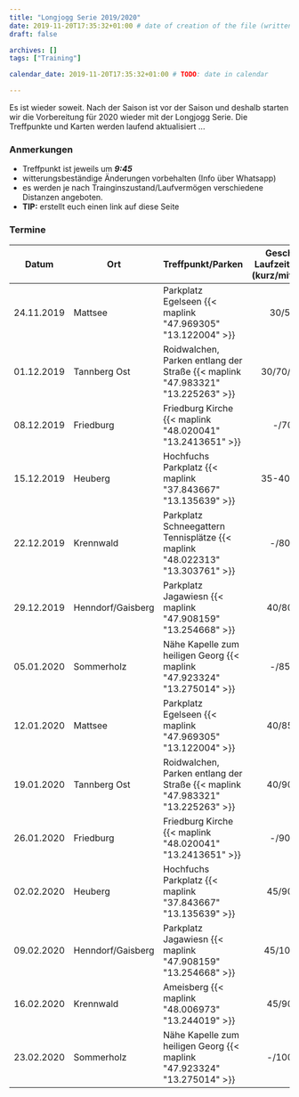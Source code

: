 ```yaml
---
title: "Longjogg Serie 2019/2020"
date: 2019-11-20T17:35:32+01:00 # date of creation of the file (written)
draft: false

archives: []
tags: ["Training"]

calendar_date: 2019-11-20T17:35:32+01:00 # TODO: date in calendar

---
```


Es ist wieder soweit. Nach der Saison ist vor der Saison und deshalb starten wir die Vorbereitung für 2020 wieder mit der Longjogg Serie. Die Treffpunkte und Karten werden laufend aktualisiert ...

<!--more-->

### Anmerkungen

+ Treffpunkt ist jeweils um ***9:45***
+ witterungsbeständige Änderungen vorbehalten (Info über Whatsapp)
+ es werden je nach Trainginszustand/Laufvermögen verschiedene Distanzen angeboten.
+ **TIP:** erstellt euch einen link auf diese Seite

### Termine

<!---

| Datum      | Ort          | Treffpunkt/Parken | Geschätzte Laufzeiten \[min\] (kurz/mittel/lang) | OL Bahn | Karte |
| ---------- | ------------ | ----------------- |:------------------------------------------------:|:-------:| ----- |
| 24.11.2019 | Mattsee | Parkplatz Egelseen {{< maplink "47.969305" "13.122004" >}} | 30/50/80 | - | |
| 01.12.2019 | Tannberg Ost | Roidwalchen, Parken entlang der Straße {{< maplink "47.983321" "13.225263" >}} | 30/70/85-90 | - | [Karte](./Tannberg-Ost_Map_LJ.pdf) |
| 08.12.2019 | Friedburg | Friedburg Kirche {{< maplink "48.020041" "13.2413651" >}} | -/70/90 | - | |
| 15.12.2019 | Heuberg | Hochfuchs Parkplatz {{< maplink "37.843667" "13.135639" >}} | 35-40/75/90 | - | |
| 22.12.2019 | Krennwald | Parkplatz Schneegattern Tennisplätze {{< maplink "48.022313" "13.303761" >}} | -/80/100 | - | |
| 29.12.2019 | Henndorf/Gaisberg | Parkplatz Jagawiesn {{< maplink "47.908159" "13.254668" >}} | 40/80/100 | - | |
| 05.01.2020 | Sommerholz | Nähe Kapelle zum heiligen Georg {{< maplink "47.923324" "13.275014" >}} | -/85/100 | - | |
| 12.01.2020 | Mattsee | Parkplatz Egelseen {{< maplink "47.969305" "13.122004" >}} | 40/85/110 | - | |
| 19.01.2020 | Tannberg Ost | Roidwalchen, Parken entlang der Straße {{< maplink "47.983321" "13.225263" >}} | 40/90/110 | Ja | |
| 26.01.2020 | Friedburg | Friedburg Kirche {{< maplink "48.020041" "13.2413651" >}} | -/90/110 | - | |
| 02.02.2020 | Heuberg | Hochfuchs Parkplatz {{< maplink "37.843667" "13.135639" >}} | 45/90/110 | Ja | |
| 09.02.2020 | Krennwald | Parkplatz Schneegattern Tennisplätze {{< maplink "48.022313" "13.303761" >}} | 45/90/120 | Ja | |
| 16.02.2020 | Henndorf/Gaisberg | Parkplatz Jagawiesn {{< maplink "47.908159" "13.254668" >}} | 45/100/120 | Ja | |
| 23.02.2020 | Sommerholz | Nähe Kapelle zum heiligen Georg {{< maplink "47.923324" "13.275014" >}} | -/100/120 | - | |

<table class="uk-table uk-table-divider uk-table-striped uk-table-responsive">
--->

<table class="uk-table uk-table-divider uk-table-striped uk-table-responsive">
<thead>
<tr>
<th>Datum</th>
<th>Ort</th>
<th>Treffpunkt/Parken</th>
<th align="center">Geschätzte Laufzeiten [min] (kurz/mittel/lang)</th>
<th align="center">OL Bahn</th>
<th>Karte</th>
</tr>
</thead>

<tbody>
<tr>
<td>24.11.2019</td>
<td>Mattsee</td>
<td>Parkplatz Egelseen {{< maplink "47.969305" "13.122004" >}}</td>
<td align="center">30/50/80</td>
<td align="center">-</td>
<td><a href="./Mattsee_Map_LJ.pdf">Karte</a></td>
</tr>

<tr>
<td>01.12.2019</td>
<td>Tannberg Ost</td>
<td>Roidwalchen, Parken entlang der Straße {{< maplink "47.983321" "13.225263" >}}</td>
<td align="center">30/70/85-90</td>
<td align="center">-</td>
<td><a href="./Tannberg-Ost_Map_LJ.pdf">Karte</a></td>
</tr>

<tr>
<td>08.12.2019</td>
<td>Friedburg</td>
<td>Friedburg Kirche {{< maplink "48.020041" "13.2413651" >}}</td>
<td align="center">-/70/90</td>
<td align="center">-</td>
<td><a href="./Friedburg_Map_LJ.pdf">Karte</a></td>
</tr>

<tr>
<td>15.12.2019</td>
<td>Heuberg</td>
<td>Hochfuchs Parkplatz {{< maplink "37.843667" "13.135639" >}}</td>
<td align="center">35-40/75/90</td>
<td align="center">-</td>
<td><a href="./Heuberg_Map_LJ.pdf">Karte</a></td>
</tr>

<tr>
<td>22.12.2019</td>
<td>Krennwald</td>
<td>Parkplatz Schneegattern Tennisplätze {{< maplink "48.022313" "13.303761" >}}</td>
<td align="center">-/80/100</td>
<td align="center">-</td>
<td><a href="./Krenwald_LJ.jpg">Karte</a></td>
</tr>

<tr>
<td>29.12.2019</td>
<td>Henndorf/Gaisberg</td>
<td>Parkplatz Jagawiesn {{< maplink "47.908159" "13.254668" >}}</td>
<td align="center">40/80/100</td>
<td align="center">-</td>
<td><a href="./Gaisberg_LJ.pdf">Karte</a></td>
</tr>

<tr>
<td>05.01.2020</td>
<td>Sommerholz</td>
<td>Nähe Kapelle zum heiligen Georg {{< maplink "47.923324" "13.275014" >}}</td>
<td align="center">-/85/100</td>
<td align="center">-</td>
<td><a href="./Sommerholz_Map_LJ.pdf">Karte</a></td>
</tr>

<tr>
<td>12.01.2020</td>
<td>Mattsee</td>
<td>Parkplatz Egelseen {{< maplink "47.969305" "13.122004" >}}</td>
<td align="center">40/85/110</td>
<td align="center">-</td>
<td><a href="./Mattsee_Map_LJ.pdf">Karte</a></td>
</tr>

<tr>
<td>19.01.2020</td>
<td>Tannberg Ost</td>
<td>Roidwalchen, Parken entlang der Straße {{< maplink "47.983321" "13.225263" >}}</td>
<td align="center">40/90/110</td>
<td align="center">Ja</td>
<td><a href="./Tannberg-Ost_Map_LJ.pdf">Karte</a></td>
</tr>

<tr>
<td>26.01.2020</td>
<td>Friedburg</td>
<td>Friedburg Kirche {{< maplink "48.020041" "13.2413651" >}}</td>
<td align="center">-/90/110</td>
<td align="center">-</td>
<td><a href="./Friedburg_Map_LJ.pdf">Karte</a></td>
</tr>

<tr>
<td>02.02.2020</td>
<td>Heuberg</td>
<td>Hochfuchs Parkplatz {{< maplink "37.843667" "13.135639" >}}</td>
<td align="center">45/90/110</td>
<td align="center">Ja</td>
<td><a href="./Heuberg_Map_LJ.pdf">Karte</a></td>
</tr>

<tr>
<td>09.02.2020</td>
<td>Henndorf/Gaisberg</td>
<td>Parkplatz Jagawiesn {{< maplink "47.908159" "13.254668" >}}</td>
<td align="center">45/100/120</td>
<td align="center">Ja</td>
<td><a href="./Gaisberg_LJ.pdf">Karte</a></td>
</tr>

<tr>
<td>16.02.2020</td>
<td>Krennwald</td>
<td>Ameisberg {{< maplink "48.006973" "13.244019" >}}</td>
<td align="center">45/90/120</td>
<td align="center">Ja</td>
<td><a href="./LJ_16_02_20.pdf">Karte</a></td>
</tr>

<tr>
<td>23.02.2020</td>
<td>Sommerholz</td>
<td>Nähe Kapelle zum heiligen Georg {{< maplink "47.923324" "13.275014" >}}</td>
<td align="center">-/100/120</td>
<td align="center">-</td>
<td><a href="./Sommerholz_Map_LJ.pdf">Karte</a></td>
</tr>
</tbody>
</table>